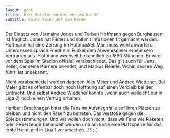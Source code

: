 ```yaml
---
layout: post
title:  Drei Spieler werden verabschiedet
subtitle: Keine Feier auf dem Rasen
---
```


Der Einsatz von Jermaine Jones und Torben Hoffmann gegen Burghausen ist fraglich. Jones hat Fieber und soll mit Infusionen fit gemacht werden. Hoffmann hat eine Zerrung im Hüftmuskel. Man muss wohl abwarten... Unterdessen sprach Friedhelm Funkel dem Abwehrspieler erneut sein Vertrauen aus. Hoffmann wechselt bekanntlich zu 1860 München. Er wird vor dem Spiel im Stadion offiziell verabschiedet. Das gilt auch für Jens Keller, der seine Karriere beendet, und Markus Beierle. Wohin dessen Weg führt, ist unbekannt.

Nicht verabschiedet werden dagegen Alex Meier und Andree Wiedener. Bei Meier gibt es offenbar doch noch Hoffnung auf einen Verbleib bei der Eintracht. Und selbst Andree Wiedener könnte (wenn auch vielleicht nur in Liga 2) noch einen Vertrag erhalten.

Heribert Bruchhagen bittet die Fans im Aufstiegsfalle auf ihren Plätzen zu bleiben und nicht den Rasen zu betreten. Das verstoße gegen die Spielbestimmungen. Und wir wollen doch nicht, dass wir Fans wie Raketen oder Feuerzeuge behandelt werden und am Ende eine Platzsperre für das erste Heimspiel in Liga 1 verursachen...!? ;-)
